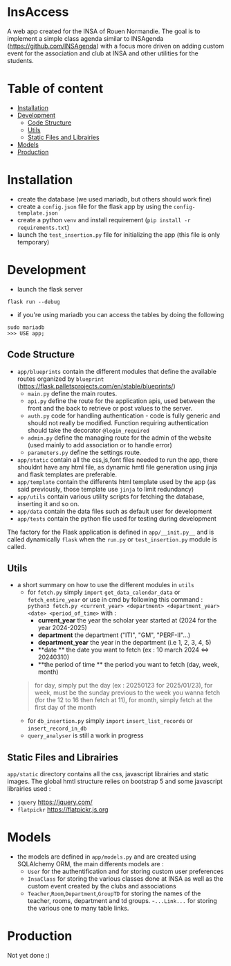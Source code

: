 # InsAccess
A web app created for the INSA of Rouen Normandie.
The goal is to implement a simple class agenda similar to INSAgenda (https://github.com/INSAgenda) with a focus more driven
on adding custom event for the association and club at INSA and other utilities for the students.

# Table of content
- [Installation](#installation)
- [Development](#dev)
	- [Code Structure](#struct)
	- [Utils](#util)
	- [Static Files and Librairies](#static)
- [Models](#models)
- [Production](#prod)

# Installation <div id='installation'/>
- create the database (we used mariadb, but others should work fine)
- create a `config.json` file for the flask app by using the  `config-template.json`
- create a python `venv` and install requirement (`pip install -r requirements.txt`)
- launch the `test_insertion.py` file for initializing the app (this file is only temporary)

# Development <div id='dev'/>
-  launch the flask server
```
flask run --debug
```
-  if you're using mariadb you can access the tables by doing the following
```
sudo mariadb
>>> USE app;
```
## Code Structure<div id='struct'/>
- `app/blueprints` contain the different modules that define the available routes organized by `blueprint` (https://flask.palletsprojects.com/en/stable/blueprints/)
	- `main.py` define the main routes.
	- `api.py` define the route for the application apis, used between the front and the back to retrieve or post values to the server.
	- `auth.py` code for handling authentication - code is fully generic and should not really be modified. Function requiring authentication should take the decorator `@login_required`
	- `admin.py` define the managing route for the admin of the website (used mainly to add association or to handle error)
	- `parameters.py` define the settings route.
- `app/static` contain all the css,js,font files needed to run the app, there shouldnt have any html file, as dynamic hmtl file generation using jinja and flask templates are preferable.
- `app/template` contain the differents html template used by the app (as said previously, those template use `jinja` to limit redundancy)
- `app/utils` contain various utility scripts for fetching the database, inserting it and so on.
- `app/data` contain the data files such as default user for development
- `app/tests` contain the python file used for testing during development


The factory for the Flask application is defined in `app/__init.py__` and is called dynamically `flask` when the `run.py`  or `test_insertion.py` module is called.

## Utils<div id='util'/>
- a short summary on how to use the different modules in `utils`
	- for `fetch.py` simply `import` `get_data_calendar_data` or `fetch_entire_year` or use in cmd by following this command : `python3 fetch.py <current_year> <department> <department_year> <date> <period_of_time>` with :
		- **current_year** the year the scholar year started at (2024 for the year 2024-2025) 
		- **department** the department ("ITI", "GM", "PERF-II"...)
		- **department_year** the year in the department (i.e 1, 2, 3, 4, 5)
		- **date ** the date you want to fetch (ex : 10 march 2024 <=> 20240310)
		- **the period of time ** the period you want to fetch (day, week, month)
	> for day, simply put the day (ex : 20250123 for 2025/01/23), for week, must be the sunday previous to the week you wanna fetch (for the 12 to 16 then fetch at 11), for month, simply fetch at the first day of the month
	- for `db_insertion.py` simply `import` `insert_list_records` or `insert_record_in_db`
	- `query_analyser` is still a work in progress
	
## Static Files and Librairies<div id='static'/>
`app/static` directory contains all the css, javascript librairies and static images. The global hmtl structure relies on bootstrap 5 and some javascript librairies used :
- `jquery` https://jquery.com/
- `flatpickr` https://flatpickr.js.org



# Models <div id='models'/>
- the models are defined in `app/models.py`  and are created using SQLAlchemy ORM, the main differents models are :
	- `User` for the authentification and for storing custom user preferences
	- `InsaClass` for storing the various classes done at INSA as well as the custom event created by the clubs and associations
	- `Teacher`,`Room`,`Department`,`GroupTD` for storing the names of the teacher, rooms, department and td groups.
	-`...Link...` for storing the various one to many table links.

# Production<div id='prod'/>
Not yet done :)
